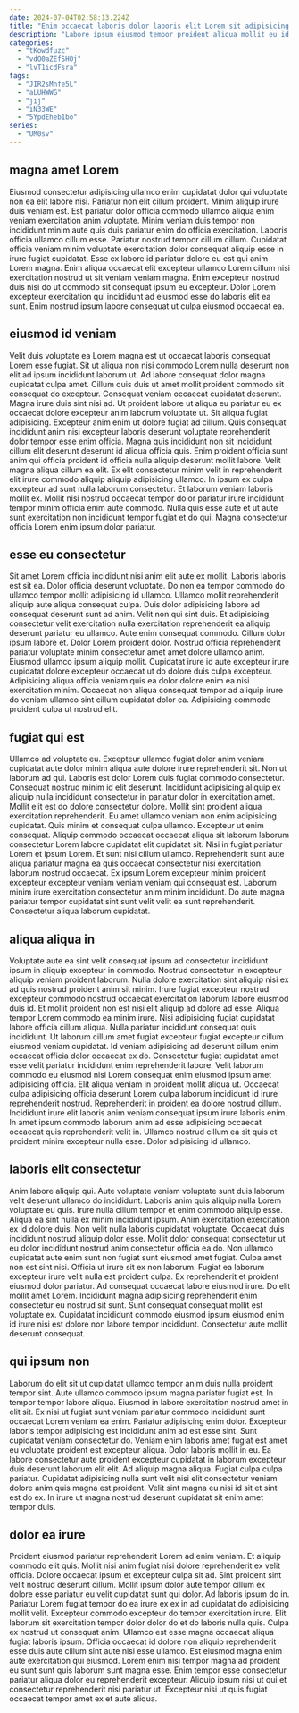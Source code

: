 ```yaml
---
date: 2024-07-04T02:58:13.224Z
title: "Enim occaecat laboris dolor laboris elit Lorem sit adipisicing id magna adipisicing nulla laborum officia."
description: "Labore ipsum eiusmod tempor proident aliqua mollit eu id adipisicing occaecat cillum reprehenderit elit ullamco. Pariatur qui mollit ex veniam in non irure enim est pariatur minim veniam proident."
categories:
  - "tKowdfuzc"
  - "vdO0aZEfSHOj"
  - "lvT1icdFsra"
tags:
  - "JIR2sMnfe5L"
  - "aLUHWWG"
  - "jij"
  - "iN33WE"
  - "5YpdEheb1bo"
series:
  - "UM0sv"
---
```



## magna amet Lorem

Eiusmod consectetur adipisicing ullamco enim cupidatat dolor qui voluptate non ea elit labore nisi. Pariatur non elit cillum proident. Minim aliquip irure duis veniam est. Est pariatur dolor officia commodo ullamco aliqua enim veniam exercitation anim voluptate.
Minim veniam duis tempor non incididunt minim aute quis duis pariatur enim do officia exercitation. Laboris officia ullamco cillum esse. Pariatur nostrud tempor cillum cillum. Cupidatat officia veniam minim voluptate exercitation dolor consequat aliquip esse in irure fugiat cupidatat. Esse ex labore id pariatur dolore eu est qui anim Lorem magna.
Enim aliqua occaecat elit excepteur ullamco Lorem cillum nisi exercitation nostrud ut sit veniam veniam magna. Enim excepteur nostrud duis nisi do ut commodo sit consequat ipsum eu excepteur. Dolor Lorem excepteur exercitation qui incididunt ad eiusmod esse do laboris elit ea sunt. Enim nostrud ipsum labore consequat ut culpa eiusmod occaecat ea.

## eiusmod id veniam

Velit duis voluptate ea Lorem magna est ut occaecat laboris consequat Lorem esse fugiat. Sit ut aliqua non nisi commodo Lorem nulla deserunt non elit ad ipsum incididunt laborum ut. Ad labore consequat dolor magna cupidatat culpa amet. Cillum quis duis ut amet mollit proident commodo sit consequat do excepteur. Consequat veniam occaecat cupidatat deserunt. Magna irure duis sint nisi ad. Ut proident labore ut aliqua eu pariatur eu ex occaecat dolore excepteur anim laborum voluptate ut.
Sit aliqua fugiat adipisicing. Excepteur anim enim ut dolore fugiat ad cillum. Quis consequat incididunt anim nisi excepteur laboris deserunt voluptate reprehenderit dolor tempor esse enim officia. Magna quis incididunt non sit incididunt cillum elit deserunt deserunt id aliqua officia quis. Enim proident officia sunt anim qui officia proident id officia nulla aliquip deserunt mollit labore. Velit magna aliqua cillum ea elit. Ex elit consectetur minim velit in reprehenderit elit irure commodo aliquip aliquip adipisicing ullamco.
In ipsum ex culpa excepteur ad sunt nulla laborum consectetur. Et laborum veniam laboris mollit ex. Mollit nisi nostrud occaecat tempor dolor pariatur irure incididunt tempor minim officia enim aute commodo. Nulla quis esse aute et ut aute sunt exercitation non incididunt tempor fugiat et do qui. Magna consectetur officia Lorem enim ipsum dolor pariatur.

## esse eu consectetur

Sit amet Lorem officia incididunt nisi anim elit aute ex mollit. Laboris laboris est sit ea. Dolor officia deserunt voluptate. Do non ea tempor commodo do ullamco tempor mollit adipisicing id ullamco. Ullamco mollit reprehenderit aliquip aute aliqua consequat culpa. Duis dolor adipisicing labore ad consequat deserunt sunt ad anim. Velit non qui sint duis. Et adipisicing consectetur velit exercitation nulla exercitation reprehenderit ea aliquip deserunt pariatur eu ullamco.
Aute enim consequat commodo. Cillum dolor ipsum labore et. Dolor Lorem proident dolor. Nostrud officia reprehenderit pariatur voluptate minim consectetur amet amet dolore ullamco anim.
Eiusmod ullamco ipsum aliquip mollit. Cupidatat irure id aute excepteur irure cupidatat dolore excepteur occaecat ut do dolore duis culpa excepteur. Adipisicing aliqua officia veniam quis ea dolor dolore enim ea nisi exercitation minim. Occaecat non aliqua consequat tempor ad aliquip irure do veniam ullamco sint cillum cupidatat dolor ea. Adipisicing commodo proident culpa ut nostrud elit.

## fugiat qui est

Ullamco ad voluptate eu. Excepteur ullamco fugiat dolor anim veniam cupidatat aute dolor minim aliqua aute dolore irure reprehenderit sit. Non ut laborum ad qui. Laboris est dolor Lorem duis fugiat commodo consectetur. Consequat nostrud minim id elit deserunt. Incididunt adipisicing aliquip ex aliquip nulla incididunt consectetur in pariatur dolor in exercitation amet.
Mollit elit est do dolore consectetur dolore. Mollit sint proident aliqua exercitation reprehenderit. Eu amet ullamco veniam non enim adipisicing cupidatat. Quis minim et consequat culpa ullamco. Excepteur ut enim consequat. Aliquip commodo occaecat occaecat aliqua sit laborum laborum consectetur Lorem labore cupidatat elit cupidatat sit. Nisi in fugiat pariatur Lorem et ipsum Lorem.
Et sunt nisi cillum ullamco. Reprehenderit sunt aute aliqua pariatur magna ea quis occaecat consectetur nisi exercitation laborum nostrud occaecat. Ex ipsum Lorem excepteur minim proident excepteur excepteur veniam veniam veniam qui consequat est. Laborum minim irure exercitation consectetur anim minim incididunt. Do aute magna pariatur tempor cupidatat sint sunt velit velit ea sunt reprehenderit. Consectetur aliqua laborum cupidatat.

## aliqua aliqua in

Voluptate aute ea sint velit consequat ipsum ad consectetur incididunt ipsum in aliquip excepteur in commodo. Nostrud consectetur in excepteur aliquip veniam proident laborum. Nulla dolore exercitation sint aliquip nisi ex ad quis nostrud proident anim sit minim. Irure fugiat excepteur nostrud excepteur commodo nostrud occaecat exercitation laborum labore eiusmod duis id.
Et mollit proident non est nisi elit aliquip ad dolore ad esse. Aliqua tempor Lorem commodo ea minim irure. Nisi adipisicing fugiat cupidatat labore officia cillum aliqua. Nulla pariatur incididunt consequat quis incididunt. Ut laborum cillum amet fugiat excepteur fugiat excepteur cillum eiusmod veniam cupidatat. Id veniam adipisicing ad deserunt cillum enim occaecat officia dolor occaecat ex do. Consectetur fugiat cupidatat amet esse velit pariatur incididunt enim reprehenderit labore. Velit laborum commodo eu eiusmod nisi Lorem consequat enim eiusmod ipsum amet adipisicing officia.
Elit aliqua veniam in proident mollit aliqua ut. Occaecat culpa adipisicing officia deserunt Lorem culpa laborum incididunt id irure reprehenderit nostrud. Reprehenderit in proident ea dolore nostrud cillum. Incididunt irure elit laboris anim veniam consequat ipsum irure laboris enim. In amet ipsum commodo laborum anim ad esse adipisicing occaecat occaecat quis reprehenderit velit in. Ullamco nostrud cillum ea sit quis et proident minim excepteur nulla esse. Dolor adipisicing id ullamco.

## laboris elit consectetur

Anim labore aliquip qui. Aute voluptate veniam voluptate sunt duis laborum velit deserunt ullamco do incididunt. Laboris anim quis aliquip nulla Lorem voluptate eu quis. Irure nulla cillum tempor et enim commodo aliquip esse. Aliqua ea sint nulla ex minim incididunt ipsum. Anim exercitation exercitation ex id dolore duis.
Non velit nulla laboris cupidatat voluptate. Occaecat duis incididunt nostrud aliquip dolor esse. Mollit dolor consequat consectetur ut eu dolor incididunt nostrud anim consectetur officia ea do. Non ullamco cupidatat aute enim sunt non fugiat sunt eiusmod amet fugiat. Culpa amet non est sint nisi. Officia ut irure sit ex non laborum. Fugiat ea laborum excepteur irure velit nulla est proident culpa. Ex reprehenderit et proident eiusmod dolor pariatur.
Ad consequat occaecat labore eiusmod irure. Do elit mollit amet Lorem. Incididunt magna adipisicing reprehenderit enim consectetur eu nostrud sit sunt. Sunt consequat consequat mollit est voluptate ex. Cupidatat incididunt commodo eiusmod ipsum eiusmod enim id irure nisi est dolore non labore tempor incididunt. Consectetur aute mollit deserunt consequat.

## qui ipsum non

Laborum do elit sit ut cupidatat ullamco tempor anim duis nulla proident tempor sint. Aute ullamco commodo ipsum magna pariatur fugiat est. In tempor tempor labore aliqua. Eiusmod in labore exercitation nostrud amet in elit sit. Ex nisi ut fugiat sunt veniam pariatur commodo incididunt sunt occaecat Lorem veniam ea enim.
Pariatur adipisicing enim dolor. Excepteur laboris tempor adipisicing est incididunt anim ad est esse sint. Sunt cupidatat veniam consectetur do. Veniam enim laboris amet fugiat est amet eu voluptate proident est excepteur aliqua.
Dolor laboris mollit in eu. Ea labore consectetur aute proident excepteur cupidatat in laborum excepteur duis deserunt laborum elit elit. Ad aliquip magna aliqua. Fugiat culpa culpa pariatur. Cupidatat adipisicing nulla sunt velit nisi elit consectetur veniam dolore anim quis magna est proident. Velit sint magna eu nisi id sit et sint est do ex. In irure ut magna nostrud deserunt cupidatat sit enim amet tempor duis.

## dolor ea irure

Proident eiusmod pariatur reprehenderit Lorem ad enim veniam. Et aliquip commodo elit quis. Mollit nisi anim fugiat nisi dolore reprehenderit ex velit officia. Dolore occaecat ipsum et excepteur culpa sit ad. Sint proident sint velit nostrud deserunt cillum.
Mollit ipsum dolor aute tempor cillum ex dolore esse pariatur eu velit cupidatat sunt qui dolor. Ad laboris ipsum do in. Pariatur Lorem fugiat tempor do ea irure ex ex in ad cupidatat do adipisicing mollit velit. Excepteur commodo excepteur do tempor exercitation irure. Elit laborum sit exercitation tempor dolor dolor do et do laboris nulla quis.
Culpa ex nostrud ut consequat anim. Ullamco est esse magna occaecat aliqua fugiat laboris ipsum. Officia occaecat id dolore non aliquip reprehenderit esse duis aute cillum sint aute nisi esse ullamco. Est eiusmod magna enim aute exercitation qui eiusmod. Lorem enim nisi tempor magna ad proident eu sunt sunt quis laborum sunt magna esse. Enim tempor esse consectetur pariatur aliqua dolor eu reprehenderit excepteur. Aliquip ipsum nisi ut qui et consectetur reprehenderit nisi pariatur ut. Excepteur nisi ut quis fugiat occaecat tempor amet ex et aute aliqua.

